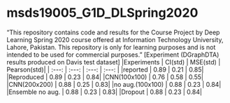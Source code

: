 # msds19005_G1D_DLSpring2020
“This repository contains code and results for the Course Project by Deep Learning Spring 2020 course offered at Information Technology University, Lahore, Pakistan. This repository is only for learning purposes and is not intended to be used for commercial purposes.”
[Experiment (DGraphDTA) results produced on Davis test dataset]
|Experiments | CI(std) | MSE(std) | Pearson(std)|
| :---: | :---: | :---: | :---: |
|reported | 0.89 | 0.21 | 0.85|
|Reproduced | 0.89 | 0.23 | 0.84|
|CNN(100x100) | 0.76 | 0.58 | 0.55|
|CNN(200x200) | 0.88 | 0.25 | 0.83|
|no aug.(100x100) | 0.88 | 0.23 | 0.84|
|Ensemble no aug. | 0.88 | 0.23 | 0.83|
|Dropout | 0.88 | 0.23 | 0.84|
